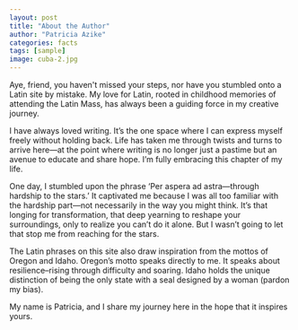 ```yaml
---
layout: post
title: "About the Author"
author: "Patricia Azike"
categories: facts
tags: [sample]
image: cuba-2.jpg
---
```


Aye, friend, you haven't missed your steps, nor have you stumbled onto a Latin site by mistake. My love for Latin, rooted in childhood memories of attending the Latin Mass, has always been a guiding force in my creative journey.

I have always loved writing. It’s the one space where I can express myself freely without holding back. Life has taken me through twists and turns to arrive here—at the point where writing is no longer just a pastime but an avenue to educate and share hope. I’m fully embracing this chapter of my life.

One day, I stumbled upon the phrase ‘Per aspera ad astra—through hardship to the stars.’ It captivated me because I was all too familiar with the hardship part—not necessarily in the way you might think. It’s that longing for transformation, that deep yearning to reshape your surroundings, only to realize you can’t do it alone. But I wasn’t going to let that stop me from reaching for the stars.

The Latin phrases on this site also draw inspiration from the mottos of Oregon and Idaho. Oregon’s motto speaks directly to me. It speaks about resilience–rising through difficulty and soaring. Idaho holds the unique distinction of being the only state with a seal designed by a woman (pardon my bias).

My name is Patricia, and I share my journey here in the hope that it inspires yours.
